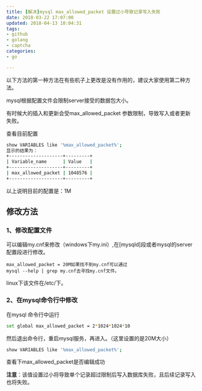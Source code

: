 ```yaml
---
title: [解决]mysql max_allowed_packet 设置过小导致记录写入失败
date: 2018-03-22 17:07:00
updated: 2018-04-13 10:04:31
tags: 
- github
- golang
- captcha
categories: 
- go

---
```

以下方法的第一种方法在有些机子上更改是没有作用的，建议大家使用第二种方法。

mysql根据配置文件会限制server接受的数据包大小。

有时候大的插入和更新会受max_allowed_packet 参数限制，导致写入或者更新失败。
<!--ap-->
查看目前配置
```bash
show VARIABLES like '%max_allowed_packet%';
显示的结果为：
+--------------------+---------+
| Variable_name      | Value   |
+--------------------+---------+
| max_allowed_packet | 1048576 |
+--------------------+---------+  
```
以上说明目前的配置是：1M

<!--more-->


## 修改方法
### 1、修改配置文件

可以编辑my.cnf来修改（windows下my.ini）,在[mysqld]段或者mysql的server配置段进行修改。
```
max_allowed_packet = 20M如果找不到my.cnf可以通过
mysql --help | grep my.cnf去寻找my.cnf文件。
```
linux下该文件在/etc/下。

### 2、在mysql命令行中修改

在mysql 命令行中运行
```bash
set global max_allowed_packet = 2*1024*1024*10
```
然后退出命令行，重启mysql服务，再进入。（这里设置的是20M大小）
```bash
show VARIABLES like '%max_allowed_packet%';
```
查看下max_allowed_packet是否编辑成功

**注意**：该值设置过小将导致单个记录超过限制后写入数据库失败，且后续记录写入也将失败。
